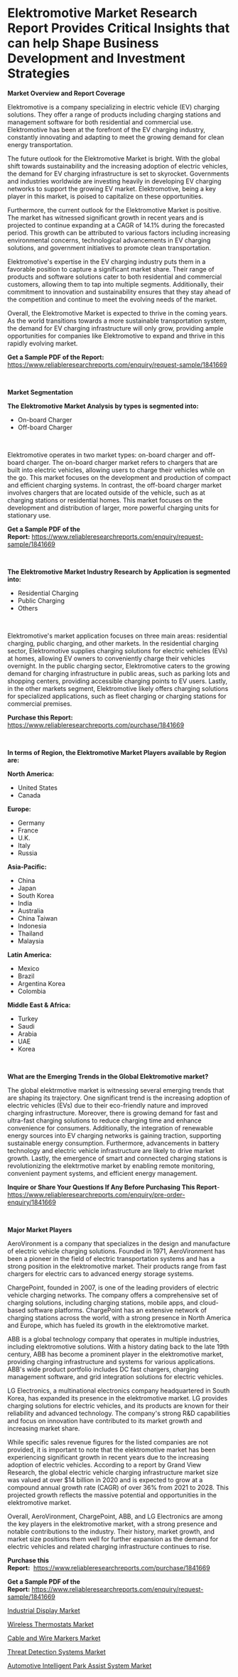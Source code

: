 <p><h1>Elektromotive Market Research Report Provides Critical Insights that can help Shape Business Development and Investment Strategies</h1></p><p><strong>Market Overview and Report Coverage</strong></p>
<p><p>Elektromotive is a company specializing in electric vehicle (EV) charging solutions. They offer a range of products including charging stations and management software for both residential and commercial use. Elektromotive has been at the forefront of the EV charging industry, constantly innovating and adapting to meet the growing demand for clean energy transportation.</p><p>The future outlook for the Elektromotive Market is bright. With the global shift towards sustainability and the increasing adoption of electric vehicles, the demand for EV charging infrastructure is set to skyrocket. Governments and industries worldwide are investing heavily in developing EV charging networks to support the growing EV market. Elektromotive, being a key player in this market, is poised to capitalize on these opportunities.</p><p>Furthermore, the current outlook for the Elektromotive Market is positive. The market has witnessed significant growth in recent years and is projected to continue expanding at a CAGR of 14.1% during the forecasted period. This growth can be attributed to various factors including increasing environmental concerns, technological advancements in EV charging solutions, and government initiatives to promote clean transportation.</p><p>Elektromotive's expertise in the EV charging industry puts them in a favorable position to capture a significant market share. Their range of products and software solutions cater to both residential and commercial customers, allowing them to tap into multiple segments. Additionally, their commitment to innovation and sustainability ensures that they stay ahead of the competition and continue to meet the evolving needs of the market.</p><p>Overall, the Elektromotive Market is expected to thrive in the coming years. As the world transitions towards a more sustainable transportation system, the demand for EV charging infrastructure will only grow, providing ample opportunities for companies like Elektromotive to expand and thrive in this rapidly evolving market.</p></p>
<p><strong>Get a Sample PDF of the Report:</strong> <a href="https://www.reliableresearchreports.com/enquiry/request-sample/1841669">https://www.reliableresearchreports.com/enquiry/request-sample/1841669</a></p>
<p>&nbsp;</p>
<p><strong>Market Segmentation</strong></p>
<p><strong>The Elektromotive Market Analysis by types is segmented into:</strong></p>
<p><ul><li>On-board Charger</li><li>Off-board Charger</li></ul></p>
<p>&nbsp;</p>
<p><p>Elektromotive operates in two market types: on-board charger and off-board charger. The on-board charger market refers to chargers that are built into electric vehicles, allowing users to charge their vehicles while on the go. This market focuses on the development and production of compact and efficient charging systems. In contrast, the off-board charger market involves chargers that are located outside of the vehicle, such as at charging stations or residential homes. This market focuses on the development and distribution of larger, more powerful charging units for stationary use.</p></p>
<p><strong>Get a Sample PDF of the Report:</strong>&nbsp;<a href="https://www.reliableresearchreports.com/enquiry/request-sample/1841669">https://www.reliableresearchreports.com/enquiry/request-sample/1841669</a></p>
<p>&nbsp;</p>
<p><strong>The Elektromotive Market Industry Research by Application is segmented into:</strong></p>
<p><ul><li>Residential Charging</li><li>Public Charging</li><li>Others</li></ul></p>
<p>&nbsp;</p>
<p><p>Elektromotive's market application focuses on three main areas: residential charging, public charging, and other markets. In the residential charging sector, Elektromotive supplies charging solutions for electric vehicles (EVs) at homes, allowing EV owners to conveniently charge their vehicles overnight. In the public charging sector, Elektromotive caters to the growing demand for charging infrastructure in public areas, such as parking lots and shopping centers, providing accessible charging points to EV users. Lastly, in the other markets segment, Elektromotive likely offers charging solutions for specialized applications, such as fleet charging or charging stations for commercial premises.</p></p>
<p><strong>Purchase this Report:</strong>&nbsp; <a href="https://www.reliableresearchreports.com/purchase/1841669">https://www.reliableresearchreports.com/purchase/1841669</a></p>
<p>&nbsp;</p>
<p><strong>In terms of Region, the Elektromotive Market Players available by Region are:</strong></p>
<p>
    <p> <strong> North America: </strong>
        <ul>
            <li>United States</li>
            <li>Canada</li>
        </ul>
        </p> 
    <p> <strong> Europe: </strong>
        <ul>
            <li>Germany</li>
            <li>France</li>
            <li>U.K.</li>
            <li>Italy</li>
            <li>Russia</li>
        </ul>
        </p> 
    <p> <strong> Asia-Pacific: </strong>
        <ul>
            <li>China</li>
            <li>Japan</li>
            <li>South Korea</li>
            <li>India</li>
            <li>Australia</li>
            <li>China Taiwan</li>
            <li>Indonesia</li>
            <li>Thailand</li>
            <li>Malaysia</li>
        </ul>
        </p> 
    <p> <strong> Latin America: </strong>
        <ul>
            <li>Mexico</li>
            <li>Brazil</li>
            <li>Argentina Korea</li>
            <li>Colombia</li>
        </ul>
        </p> 
    <p> <strong> Middle East & Africa: </strong>
        <ul>
            <li>Turkey</li>
            <li>Saudi</li>
            <li>Arabia</li>
            <li>UAE</li>
            <li>Korea</li>
        </ul>
    </p>
    </p>
<p>&nbsp;</p>
<p><strong>What are the Emerging Trends in the Global Elektromotive market?</strong></p>
<p><p>The global elektrmotive market is witnessing several emerging trends that are shaping its trajectory. One significant trend is the increasing adoption of electric vehicles (EVs) due to their eco-friendly nature and improved charging infrastructure. Moreover, there is growing demand for fast and ultra-fast charging solutions to reduce charging time and enhance convenience for consumers. Additionally, the integration of renewable energy sources into EV charging networks is gaining traction, supporting sustainable energy consumption. Furthermore, advancements in battery technology and electric vehicle infrastructure are likely to drive market growth. Lastly, the emergence of smart and connected charging stations is revolutionizing the elektrmotive market by enabling remote monitoring, convenient payment systems, and efficient energy management.</p></p>
<p><strong>Inquire or Share Your Questions If Any Before Purchasing This Report</strong>- <a href="https://www.reliableresearchreports.com/enquiry/pre-order-enquiry/1841669">https://www.reliableresearchreports.com/enquiry/pre-order-enquiry/1841669</a></p>
<p>&nbsp;</p>
<p><strong>Major Market Players</strong></p>
<p><p>AeroVironment is a company that specializes in the design and manufacture of electric vehicle charging solutions. Founded in 1971, AeroVironment has been a pioneer in the field of electric transportation systems and has a strong position in the elektromotive market. Their products range from fast chargers for electric cars to advanced energy storage systems.</p><p>ChargePoint, founded in 2007, is one of the leading providers of electric vehicle charging networks. The company offers a comprehensive set of charging solutions, including charging stations, mobile apps, and cloud-based software platforms. ChargePoint has an extensive network of charging stations across the world, with a strong presence in North America and Europe, which has fueled its growth in the elektromotive market.</p><p>ABB is a global technology company that operates in multiple industries, including elektromotive solutions. With a history dating back to the late 19th century, ABB has become a prominent player in the elektromotive market, providing charging infrastructure and systems for various applications. ABB's wide product portfolio includes DC fast chargers, charging management software, and grid integration solutions for electric vehicles.</p><p>LG Electronics, a multinational electronics company headquartered in South Korea, has expanded its presence in the elektromotive market. LG provides charging solutions for electric vehicles, and its products are known for their reliability and advanced technology. The company's strong R&D capabilities and focus on innovation have contributed to its market growth and increasing market share.</p><p>While specific sales revenue figures for the listed companies are not provided, it is important to note that the elektromotive market has been experiencing significant growth in recent years due to the increasing adoption of electric vehicles. According to a report by Grand View Research, the global electric vehicle charging infrastructure market size was valued at over $14 billion in 2020 and is expected to grow at a compound annual growth rate (CAGR) of over 36% from 2021 to 2028. This projected growth reflects the massive potential and opportunities in the elektromotive market.</p><p>Overall, AeroVironment, ChargePoint, ABB, and LG Electronics are among the key players in the elektromotive market, with a strong presence and notable contributions to the industry. Their history, market growth, and market size positions them well for further expansion as the demand for electric vehicles and related charging infrastructure continues to rise.</p></p>
<p><strong>Purchase this Report:</strong>&nbsp;&nbsp;<a href="https://www.reliableresearchreports.com/purchase/1841669">https://www.reliableresearchreports.com/purchase/1841669</a></p>
<p></p>
<p><strong>Get a Sample PDF of the Report:</strong>&nbsp;<a href="https://www.reliableresearchreports.com/enquiry/request-sample/1841669">https://www.reliableresearchreports.com/enquiry/request-sample/1841669</a></p>
<p><p><a href="https://www.linkedin.com/pulse/industrial-display-market-size-2023-2030-global-analysis-qjqte/">Industrial Display Market</a></p><p><a href="https://medium.com/@yuvrajsinghrp23/analyzing-wireless-thermostats-market-global-industry-perspective-and-forecast-2023-to-2030-8af34a282f67">Wireless Thermostats Market</a></p><p><a href="https://medium.com/@sachintenrp23/cable-and-wire-markers-market-analysis-and-sze-forecasted-for-period-from-2023-to-2030-093b11f6e7e2">Cable and Wire Markers Market</a></p><p><a href="https://www.linkedin.com/pulse/threat-detection-systems-market-insights-players-forecast-e53we/">Threat Detection Systems Market</a></p><p><a href="https://github.com/kipkeeva/Market-Research-Report-List-1/blob/main/automotive-intelligent-park-assist-system-market.md">Automotive Intelligent Park Assist System Market</a></p></p>